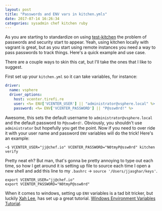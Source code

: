 ```yaml
---
layout: post
title: "Passwords and ENV vars in kitchen.ymls"
date: 2017-07-14 16:26:34
categories: sysadmin chef kitchen ruby
---
```


As you are starting to standardize on using [test-kitchen][kitchen] the problem
of passwords and security start to appear. Yeah, using kitchen locally with vagrant
is great, but as you start using remote instances you need a way to pass passwords
to track things. Here's a quick example and use case.

There are a couple ways to skin this cat, but I'll take the ones that I like to
suggest.

First set up your `kitchen.yml` so it can take variables, for instance:

```yaml
driver:
  name: vsphere
  driver_options:
    host: vcenter.tirefi.re
    user: <%= ENV['VCENTER_USER'] || "administrator@vsphere.local" %>
    password: <%= ENV['VCENTER_PASSWORD'] || "P@ssw0rd!" %>
```
Awesome, this sets the default username to `administrator@vsphere.local` and
the default password to `P@ssw0rd!`. Obviously, you shouldn't use `administrator` but
hopefully you get the point. Now if you need to over ride it with your user name and
password `ENV` variables will do the trick! Here's an example:

```shell
~$ VCENTER_USER="jj@chef.io" VCENTER_PASSWORD="N0tmyP@ssw0rd" kitchen verify
```

Pretty neat eh? But man, that's gonna be pretty annoying to type out each time, so how I get around
it is setting up file to source each time I open a new shell and add this line to my `.bashrc` ->
`source '/Users/jjasghar/keys'`.

```text
export VCENTER_USER="jj@chef.io"
export VCENTER_PASSWORD="N0tmyP@ssw0rd"
```

When it comes to windows, setting up `ENV` variables is a tad bit tricker, but luckily [Xah Lee][xah], has set
up a great tutorial. [Windows Environment Variables Tutorial][envwin].

[envwin]: http://xahlee.info/mswin/env_var.html
[kitchen]: http://kitchen.ci/
[xah]: https://twitter.com/xah_lee
